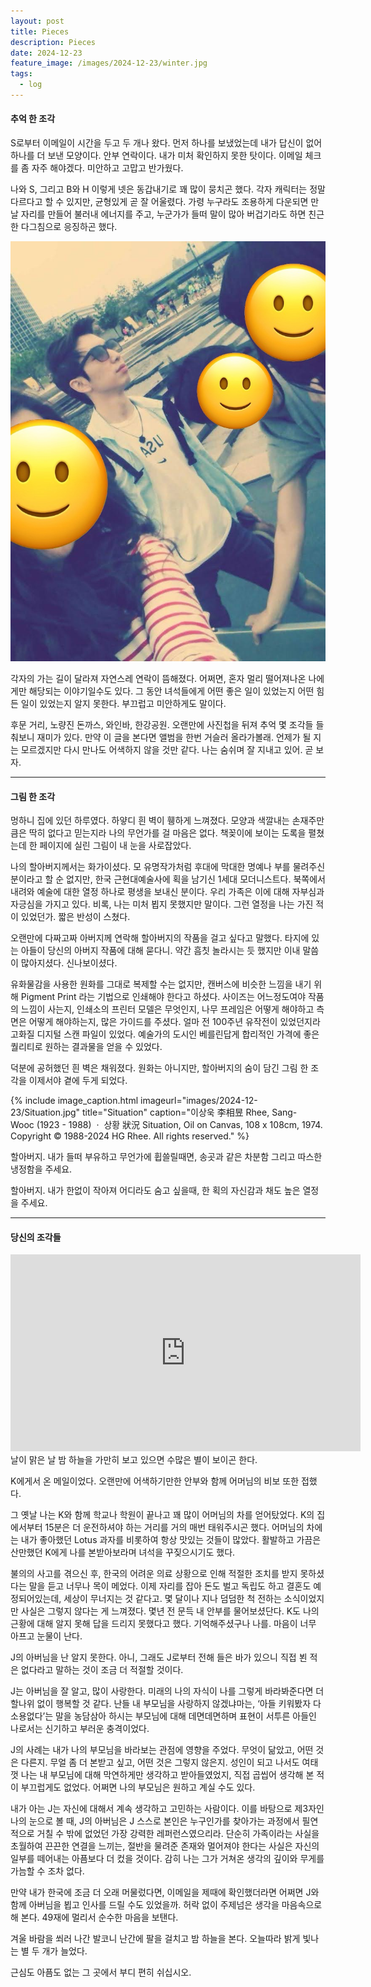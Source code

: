 ```yaml
---
layout: post
title: Pieces
description: Pieces
date: 2024-12-23
feature_image: /images/2024-12-23/winter.jpg
tags:
  - log
---
```

<!--more-->
#### 추억 한 조각

S로부터 이메일이 시간을 두고 두 개나 왔다. 먼저 하나를 보냈었는데 내가 답신이 없어 하나를 더 보낸 모양이다. 안부 연락이다. 내가 미처 확인하지 못한 탓이다. 이메일 체크를 좀 자주 해야겠다. 미안하고 고맙고 반가웠다. 

나와 S, 그리고 B와 H 이렇게 넷은 동갑내기로 꽤 많이 뭉치곤 했다. 각자 캐릭터는 정말 다르다고 할 수 있지만, 균형있게 곧 잘 어울렸다. 가령 누구라도 조용하게 다운되면 만날 자리를 만들어 불러내 에너지를 주고, 누군가가 들떠 말이 많아 버겁기라도 하면 친근한 다그침으로 응징하곤 했다. 

![](/images/2024-12-23/friends.jpg)

각자의 가는 길이 달라져 자연스레 연락이 뜸해졌다. 어쩌면, 혼자 멀리 떨어져나온 나에게만 해당되는 이야기일수도 있다. 그 동안 녀석들에게 어떤 좋은 일이 있었는지 어떤 힘든 일이 있었는지 알지 못한다. 부끄럽고 미안하게도 말이다. 

후문 거리, 노량진 돈까스, 와인바, 한강공원. 오랜만에 사진첩을 뒤져 추억 몇 조각들 들춰보니 재미가 있다. 만약 이 글을 본다면 앨범을 한번 거슬러 올라가볼래. 언제가 될 지는 모르겠지만 다시 만나도 어색하지 않을 것만 같다. 나는 숨쉬며 잘 지내고 있어. 곧 보자.

***
#### 그림 한 조각

멍하니 집에 있던 하루였다. 하얗디 흰 벽이 휑하게 느껴졌다. 모양과 색깔내는 손재주만큼은 딱히 없다고 믿는지라 나의 무언가를 걸 마음은 없다. 책꽂이에 보이는 도록을 펼쳤는데 한 페이지에 실린 그림이 내 눈을 사로잡았다.

나의 할아버지께서는 화가이셨다. 모 유명작가처럼 후대에 막대한 명예나 부를 물려주신 분이라고 할 순 없지만, 한국 근현대예술사에 획을 남기신 1세대 모더니스트다. 북쪽에서 내려와 예술에 대한 열정 하나로 평생을 보내신 분이다. 우리 가족은 이에 대해 자부심과 자긍심을 가지고 있다. 비록, 나는 미처 뵙지 못했지만 말이다. 그런 열정을 나는 가진 적이 있었던가. 짧은 반성이 스쳤다.

오랜만에 다짜고짜 아버지께 연락해 할아버지의 작품을 걸고 싶다고 말했다. 타지에 있는 아들이 당신의 아버지 작품에 대해 묻다니. 약간 흠칫 놀라시는 듯 했지만 이내 말씀이 많아지셨다. 신나보이셨다. 

유화물감을 사용한 원화를 그대로 복제할 수는 없지만, 캔버스에 비슷한 느낌을 내기 위해 Pigment Print 라는 기법으로 인쇄해야 한다고 하셨다. 사이즈는 어느정도여야 작품의 느낌이 사는지, 인쇄소의 프린터 모델은 무엇인지, 나무 프레임은 어떻게 해야하고 측면은 어떻게 해야하는지, 많은 가이드를 주셨다. 얼마 전 100주년 유작전이 있었던지라 고화질 디지털 스캔 파일이 있었다. 예술가의 도시인 베를린답게 합리적인 가격에 좋은 퀄리티로 원하는 결과물을 얻을 수 있었다.

덕분에 공허했던 흰 벽은 채워졌다. 원화는 아니지만, 할아버지의 숨이 담긴 그림 한 조각을 이제서야 곁에 두게 되었다.

{% include image_caption.html imageurl="images/2024-12-23/Situation.jpg" title="Situation" caption="이상욱 李相昱 Rhee, Sang-Wooc (1923 - 1988)  ·  상황 狀況 Situation, Oil on Canvas, 108 x 108cm, 1974. Copyright © 1988-2024 HG Rhee. All rights reserved." %}

할아버지. 내가 들떠 부유하고 무언가에 휩쓸릴때면, 송곳과 같은 차분함 그리고 따스한 냉정함을 주세요.

할아버지. 내가 한없이 작아져 어디라도 숨고 싶을때, 한 획의 자신감과 채도 높은 열정을 주세요.
  

***

#### 당신의 조각들
<iframe width="560" height="315" src="https://www.youtube.com/embed/J9FGf56CCG0?si=QrkciRtyWw0GQjSb" title="YouTube video player" frameborder="0" allow="accelerometer; autoplay; clipboard-write; encrypted-media; gyroscope; picture-in-picture; web-share" referrerpolicy="strict-origin-when-cross-origin" allowfullscreen></iframe>
날이 맑은 날 밤 하늘을 가만히 보고 있으면 수많은 별이 보이곤 한다.

K에게서 온 메일이었다. 오랜만에 어색하기만한 안부와 함께 어머님의 비보 또한 접했다.  

그 옛날 나는 K와 함께 학교나 학원이 끝나고 꽤 많이 어머님의 차를 얻어탔었다. K의 집에서부터 15분은 더 운전하셔야 하는 거리를 거의 매번 태워주시곤 했다. 어머님의 차에는 내가 좋아했던 Lotus 과자를 비롯하여 항상 맛있는 것들이 많았다. 활발하고 가끔은 산만했던 K에게 나를 본받아보라며 녀석을 꾸짖으시기도 했다. 

불의의 사고를 겪으신 후, 한국의 어려운 의료 상황으로 인해 적절한 조치를 받지 못하셨다는 말을 듣고 너무나 목이 메었다. 이제 자리를 잡아 돈도 벌고 독립도 하고 결혼도 예정되어있는데, 세상이 무너지는 것 같다고. 몇 달이나 지나 덤덤한 척 전하는 소식이었지만 사실은 그렇지 않다는 게 느껴졌다. 몇년 전 문득 내 안부를 물어보셨단다. K도 나의 근황에 대해 알지 못해 답을 드리지 못했다고 했다. 기억해주셨구나 나를. 마음이 너무 아프고 눈물이 난다.

J의 아버님을 난 알지 못한다. 아니, 그래도 J로부터 전해 들은 바가 있으니 직접 뵌 적은 없다라고 말하는 것이 조금 더 적절할 것이다. 

J는 아버님을 잘 알고, 많이 사랑한다. 미래의 나의 자식이 나를 그렇게 바라봐준다면 더할나위 없이 행복할 것 같다. 난들 내 부모님을 사랑하지 않겠냐마는, ‘아들 키워봤자 다 소용없다’는 말을 농담삼아 하시는 부모님에 대해 데면데면하며 표현이 서투른 아들인 나로서는 신기하고 부러운 충격이었다. 

J의 사례는 내가 나의 부모님을 바라보는 관점에 영향을 주었다. 무엇이 닮았고, 어떤 것은 다른지. 무얼 좀 더 본받고 싶고, 어떤 것은 그렇지 않은지. 성인이 되고 나서도 여태껏 나는 내 부모님에 대해 막연하게만 생각하고 받아들였었지, 직접 곱씹어 생각해 본 적이 부끄럽게도 없었다. 어쩌면 나의 부모님은 원하고 계실 수도 있다.

내가 아는 J는 자신에 대해서 계속 생각하고 고민하는 사람이다. 이를 바탕으로 제3자인 나의 눈으로 볼 때, J의 아버님은 J 스스로 본인은 누구인가를 찾아가는 과정에서 필연적으로 거칠 수 밖에 없었던 가장 강력한 레퍼런스였으리라. 단순히 가족이라는 사실을 초월하여 끈끈한 연결을 느끼는, 절반을 물려준 존재와 멀어져야 한다는 사실은 자신의 일부를 떼어내는 아픔보다 더 컸을 것이다. 감히 나는 그가 거쳐온 생각의 깊이와 무게를 가늠할 수 조차 없다. 

만약 내가 한국에 조금 더 오래 머물렀다면, 이메일을 제때에 확인했더라면 어쩌면 J와 함께 아버님을 뵙고 인사를 드릴 수도 있었을까. 허락 없이 주제넘은 생각을 마음속으로 해 본다. 49재에 멀리서 순수한 마음을 보탠다.

겨울 바람을 쐬러 나간 발코니 난간에 팔을 걸치고 밤 하늘을 본다. 오늘따라 밝게 빛나는 별 두 개가 늘었다. 

근심도 아픔도 없는 그 곳에서 부디 편히 쉬십시오. 

  

  

  

  

  

  

  



  

  

  


